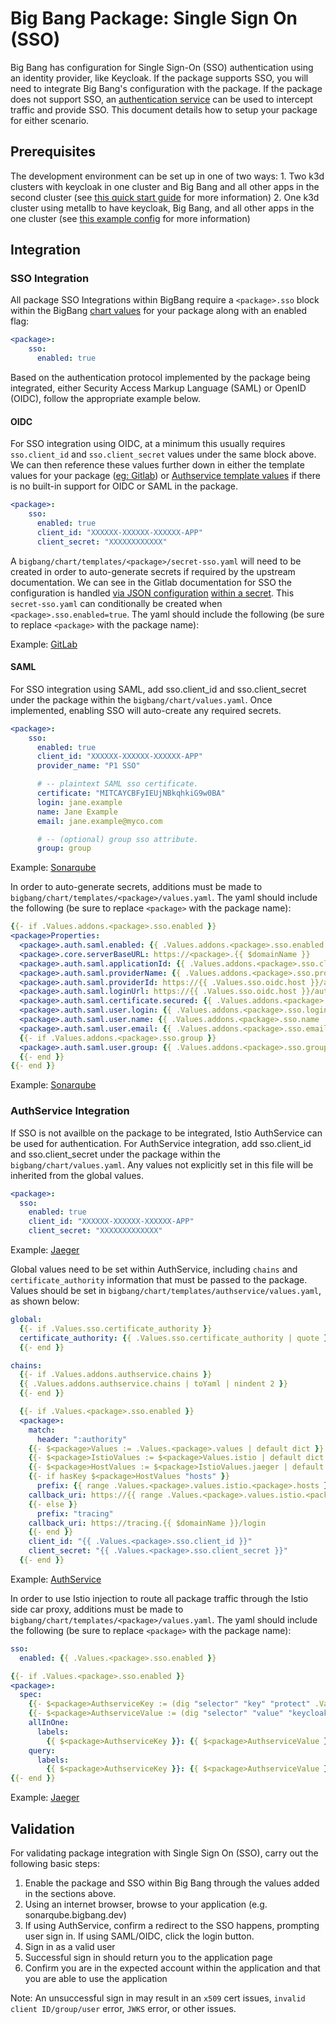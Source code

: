# Big Bang Package: Single Sign On (SSO)

Big Bang has configuration for Single Sign-On (SSO) authentication using an identity provider, like Keycloak.  If the package supports SSO, you will need to integrate Big Bang's configuration with the package.  If the package does not support SSO, an [authentication service](https://repo1.dso.mil/platform-one/big-bang/apps/core/authservice) can be used to intercept traffic and provide SSO.  This document details how to setup your package for either scenario.

## Prerequisites

The development environment can be set up in one of two ways: 
    1. Two k3d clusters with keycloak in one cluster and Big Bang and all other apps in the second cluster (see [this quick start guide](https://repo1.dso.mil/platform-one/big-bang/bigbang/-/blob/master/docs/guides/deployment_scenarios/sso_quickstart.md) for more information)
    2. One k3d cluster using metallb to have keycloak, Big Bang, and all other apps in the one cluster (see [this example config](https://repo1.dso.mil/platform-one/big-bang/bigbang/-/blob/master/docs/example_configs/dev-sso-values.yaml) for more information)

## Integration

### SSO Integration

All package SSO Integrations within BigBang require a `<package>.sso` block within the BigBang [chart values](../../chart/values.yaml) for your package along with an enabled flag:

```yml
<package>:
    sso:
      enabled: true
```
Based on the authentication protocol implemented by the package being integrated, either Security Access Markup Language (SAML) or OpenID (OIDC), follow the appropriate example below.

#### OIDC
For SSO integration using OIDC, at a minimum this usually requires `sso.client_id` and `sso.client_secret` values under the same block above. We can then reference these values further down in either the template values for your package ([eg: Gitlab](../../chart/templates/gitlab/values.yaml)) or [Authservice template values](../../chart/templates/authservice/values.yaml) if there is no built-in support for OIDC or SAML in the package.

```yml
<package>:
    sso:
      enabled: true
      client_id: "XXXXXX-XXXXXX-XXXXXX-APP" 
      client_secret: "XXXXXXXXXXXX"
```

A `bigbang/chart/templates/<package>/secret-sso.yaml` will need to be created in order to auto-generate secrets if required by the upstream documentation. We can see in the Gitlab documentation for SSO the configuration is handled [via JSON configuration](https://docs.gitlab.com/ee/administration/auth/oidc.html) [within a secret](https://docs.gitlab.com/charts/charts/globals.html#providers). This `secret-sso.yaml` can conditionally be created when `<package>.sso.enabled=true`. The yaml should include the following (be sure to replace `<package>` with the package name):

Example: [GitLab](https://repo1.dso.mil/platform-one/big-bang/bigbang/-/blob/master/chart/templates/gitlab/secret-sso.yaml)

#### SAML
For SSO integration using SAML, add sso.client_id and sso.client_secret under the package within the `bigbang/chart/values.yaml`. Once implemented, enabling SSO will auto-create any required secrets.

```yml
<package>:
    sso:
      enabled: true
      client_id: "XXXXXX-XXXXXX-XXXXXX-APP"
      provider_name: "P1 SSO"

      # -- plaintext SAML sso certificate.
      certificate: "MITCAYCBFyIEUjNBkqhkiG9w0BA"
      login: jane.example
      name: Jane Example
      email: jane.example@myco.com

      # -- (optional) group sso attribute.
      group: group
```
Example: [Sonarqube](https://repo1.dso.mil/platform-one/big-bang/bigbang/-/blob/master/chart/values.yaml#L849-874)

In order to auto-generate secrets, additions must be made to `bigbang/chart/templates/<package>/values.yaml`. The yaml should include the following (be sure to replace `<package>` with the package name):

```yml
{{- if .Values.addons.<package>.sso.enabled }}
<package>Properties:
  <package>.auth.saml.enabled: {{ .Values.addons.<package>.sso.enabled }}
  <package>.core.serverBaseURL: https://<package>.{{ $domainName }}
  <package>.auth.saml.applicationId: {{ .Values.addons.<package>.sso.client_id }}
  <package>.auth.saml.providerName: {{ .Values.addons.<package>.sso.provider_name | default .Values.addons.<package>.sso.label }}
  <package>.auth.saml.providerId: https://{{ .Values.sso.oidc.host }}/auth/realms/{{ .Values.sso.oidc.realm }}
  <package>.auth.saml.loginUrl: https://{{ .Values.sso.oidc.host }}/auth/realms/{{ .Values.sso.oidc.realm }}/protocol/saml
  <package>.auth.saml.certificate.secured: {{ .Values.addons.<package>.sso.certificate }}
  <package>.auth.saml.user.login: {{ .Values.addons.<package>.sso.login | default "login" }}
  <package>.auth.saml.user.name: {{ .Values.addons.<package>.sso.name | default "name" }}
  <package>.auth.saml.user.email: {{ .Values.addons.<package>.sso.email | default "email" }}
  {{- if .Values.addons.<package>.sso.group }}
  <package>.auth.saml.user.group: {{ .Values.addons.<package>.sso.group }}
  {{- end }}
{{- end }}
```
Example: [Sonarqube](https://repo1.dso.mil/platform-one/big-bang/bigbang/-/blob/master/chart/templates/sonarqube/values.yaml#L32-47)

### AuthService Integration
If SSO is not availble on the package to be integrated, Istio AuthService can be used for authentication. For AuthService integration, add sso.client_id and sso.client_secret under the package within the `bigbang/chart/values.yaml`. Any values not explicitly set in this file will be inherited from the global values.

```yml
<package>:
  sso:
    enabled: true
    client_id: "XXXXXX-XXXXXX-XXXXXX-APP"
    client_secret: "XXXXXXXXXXXXX"
```
Example: [Jaeger](https://repo1.dso.mil/platform-one/big-bang/bigbang/-/blob/master/chart/values.yaml#L234-248)

Global values need to be set within AuthService, including `chains` and `certificate_authority` information that must be passed to the package. Values should be set in `bigbang/chart/templates/authservice/values.yaml`, as shown below:

```yml
global:
  {{- if .Values.sso.certificate_authority }}
  certificate_authority: {{ .Values.sso.certificate_authority | quote }}
  {{- end }}

chains:
  {{- if .Values.addons.authservice.chains }}
  {{ .Values.addons.authservice.chains | toYaml | nindent 2 }}
  {{- end }}

  {{- if .Values.<package>.sso.enabled }}
  <package>:
    match:
      header: ":authority"
    {{- $<package>Values := .Values.<package>.values | default dict }}
    {{- $<package>IstioValues := $<package>Values.istio | default dict }}
    {{- $<package>HostValues := $<package>IstioValues.jaeger | default dict}}
    {{- if hasKey $<package>HostValues "hosts" }}
      prefix: {{ range .Values.<package>.values.istio.<package>.hosts }}{{ tpl . $}}{{ end }}
    callback_uri: https://{{ range .Values.<package>.values.istio.<package>.hosts }}{{ tpl . $}}{{ end }}/login
    {{- else }}
      prefix: "tracing"
    callback_uri: https://tracing.{{ $domainName }}/login
    {{- end }}
    client_id: "{{ .Values.<package>.sso.client_id }}"
    client_secret: "{{ .Values.<package>.sso.client_secret }}"
  {{- end }}
```
Example: [AuthService](https://repo1.dso.mil/platform-one/big-bang/bigbang/-/blob/master/chart/templates/authservice/values.yaml#L41-74)

In order to use Istio injection to route all package traffic through the Istio side car proxy, additions must be made to `bigbang/chart/templates/<package>/values.yaml`. The yaml should include the following (be sure to replace `<package>` with the package name):

```yml
sso:
  enabled: {{ .Values.<package>.sso.enabled }}

{{- if .Values.<package>.sso.enabled }}
<package>:
  spec:
    {{- $<package>AuthserviceKey := (dig "selector" "key" "protect" .Values.addons.authservice.values) }}
    {{- $<package>AuthserviceValue := (dig "selector" "value" "keycloak" .Values.addons.authservice.values) }}
    allInOne:
      labels:
        {{ $<package>AuthserviceKey }}: {{ $<package>AuthserviceValue }}
    query:
      labels:
        {{ $<package>AuthserviceKey }}: {{ $<package>AuthserviceValue }}
{{- end }}
```
Example: [Jaeger](https://repo1.dso.mil/platform-one/big-bang/bigbang/-/blob/master/chart/templates/jaeger/values.yaml#L28-42)

## Validation
For validating package integration with Single Sign On (SSO), carry out the following basic steps:
1. Enable the package and SSO within Big Bang through the values added in the sections above.
2. Using an internet browser, browse to your application (e.g. sonarqube.bigbang.dev)
3. If using AuthService, confirm a redirect to the SSO happens, prompting user sign in. If using SAML/OIDC, click the login button.
4. Sign in as a valid user
5. Successful sign in should return you to the application page
6. Confirm you are in the expected account within the application and that you are able to use the application

Note: An unsuccessful sign in may result in an `x509` cert issues, `invalid client ID/group/user` error, `JWKS` error, or other issues. 
